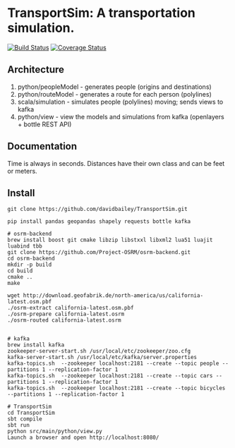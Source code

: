 # TransportSim: A transportation simulation. #

[![Build Status](https://travis-ci.org/davidbailey/TransportSim.svg?branch=master)](https://travis-ci.org/davidbailey/TransportSim)
[![Coverage Status](https://coveralls.io/repos/davidbailey/TransportSim/badge.svg?branch=master&service=github)](https://coveralls.io/github/davidbailey/TransportSim?branch=master)

## Architecture ##

1. python/peopleModel   - generates people (origins and destinations)
2. python/routeModel    - generates a route for each person (polylines)
3. scala/simulation     - simulates people (polylines) moving; sends views to kafka 
4. python/view          - view the models and simulations from kafka (openlayers + bottle REST API)

## Documentation ##
Time is always in seconds.
Distances have their own class and can be feet or meters.

## Install ##

```
git clone https://github.com/davidbailey/TransportSim.git

pip install pandas geopandas shapely requests bottle kafka

# osrm-backend
brew install boost git cmake libzip libstxxl libxml2 lua51 luajit luabind tbb
git clone https://github.com/Project-OSRM/osrm-backend.git
cd osrm-backend
mkdir -p build
cd build
cmake ..
make

wget http://download.geofabrik.de/north-america/us/california-latest.osm.pbf
./osrm-extract california-latest.osm.pbf
./osrm-prepare california-latest.osrm
./osrm-routed california-latest.osrm


# kafka
brew install kafka
zookeeper-server-start.sh /usr/local/etc/zookeeper/zoo.cfg
kafka-server-start.sh /usr/local/etc/kafka/server.properties
kafka-topics.sh  --zookeeper localhost:2181 --create --topic people --partitions 1 --replication-factor 1
kafka-topics.sh  --zookeeper localhost:2181 --create --topic cars --partitions 1 --replication-factor 1
kafka-topics.sh  --zookeeper localhost:2181 --create --topic bicycles --partitions 1 --replication-factor 1

# TransportSim
cd TransportSim
sbt compile
sbt run
python src/main/python/view.py
Launch a browser and open http://localhost:8080/
```
